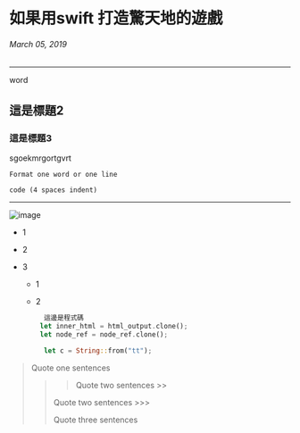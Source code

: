 # 如果用swift 打造驚天地的遊戲

###### March 05, 2019

---

word

## 這是標題2

### 這是標題3

sgoekmrgortgvrt

`Format one word or one line`

    code (4 spaces indent)

---

![image](https://gitlab.com/uploads/-/system/project/avatar/31963107/rust-code-server.png?width=640)

* 1

* 2

* 3
  
  * 1
  
  * 2
    
    ```rust
      這邊是程式碼    
     let inner_html = html_output.clone();                                                                                                 
     let node_ref = node_ref.clone();                                                                                                      
    
      let c = String::from("tt");
    ```
    

> Quote one sentences 
> 
> > > Quote two sentences >>
> > 
> > Quote two sentences >>>
> > 
> > Quote three sentences
